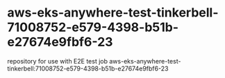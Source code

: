 # aws-eks-anywhere-test-tinkerbell-71008752-e579-4398-b51b-e27674e9fbf6-23
repository for use with E2E test job aws-eks-anywhere-test-tinkerbell:71008752-e579-4398-b51b-e27674e9fbf6-23
